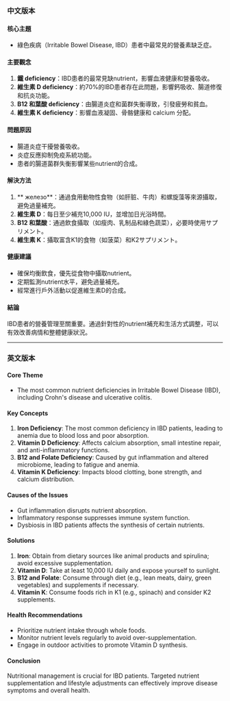 ### 中文版本

#### 核心主題
- 綠色疾病（Irritable Bowel Disease, IBD）患者中最常見的營養素缺乏症。

#### 主要觀念
1. **鐵 deficiency**：IBD患者的最常見缺nutrient，影響血液健康和營養吸收。
2. **維生素 D deficiency**：約70%的IBD患者存在此問題，影響鈣吸收、腸道修復和抗炎功能。
3. **B12 和葉酸 deficiency**：由腸道炎症和菌群失衡導致，引發疲勞和貧血。
4. **維生素 K deficiency**：影響血液凝固、骨骼健康和 calcium 分配。

#### 問題原因
- 腸道炎症干擾營養吸收。
- 炎症反應抑制免疫系統功能。
- 患者的腸道菌群失衡影響某些nutrient的合成。

#### 解決方法
1. ** железо**：通過食用動物性食物（如肝脏、牛肉）和螺旋藻等來源攝取，避免過量補充。
2. **維生素 D**：每日至少補充10,000 IU，並增加日光浴時間。
3. **B12 和葉酸**：通過飲食攝取（如瘦肉、乳制品和綠色蔬菜），必要時使用サプリメント。
4. **維生素 K**：攝取富含K1的食物（如菠菜）和K2サプリメント。

#### 健康建議
- 確保均衡飲食，優先從食物中攝取nutrient。
- 定期監測nutrient水平，避免過量補充。
- 經常進行戶外活動以促進維生素D的合成。

#### 結論
IBD患者的營養管理至關重要。通過針對性的nutrient補充和生活方式調整，可以有效改善病情和整體健康狀況。

---

### 英文版本

#### Core Theme
- The most common nutrient deficiencies in Irritable Bowel Disease (IBD), including Crohn's disease and ulcerative colitis.

#### Key Concepts
1. **Iron Deficiency**: The most common deficiency in IBD patients, leading to anemia due to blood loss and poor absorption.
2. **Vitamin D Deficiency**: Affects calcium absorption, small intestine repair, and anti-inflammatory functions.
3. **B12 and Folate Deficiency**: Caused by gut inflammation and altered microbiome, leading to fatigue and anemia.
4. **Vitamin K Deficiency**: Impacts blood clotting, bone strength, and calcium distribution.

#### Causes of the Issues
- Gut inflammation disrupts nutrient absorption.
- Inflammatory response suppresses immune system function.
- Dysbiosis in IBD patients affects the synthesis of certain nutrients.

#### Solutions
1. **Iron**: Obtain from dietary sources like animal products and spirulina; avoid excessive supplementation.
2. **Vitamin D**: Take at least 10,000 IU daily and expose yourself to sunlight.
3. **B12 and Folate**: Consume through diet (e.g., lean meats, dairy, green vegetables) and supplements if necessary.
4. **Vitamin K**: Consume foods rich in K1 (e.g., spinach) and consider K2 supplements.

#### Health Recommendations
- Prioritize nutrient intake through whole foods.
- Monitor nutrient levels regularly to avoid over-supplementation.
- Engage in outdoor activities to promote Vitamin D synthesis.

#### Conclusion
Nutritional management is crucial for IBD patients. Targeted nutrient supplementation and lifestyle adjustments can effectively improve disease symptoms and overall health.